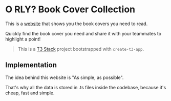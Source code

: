 # O RLY? Book Cover Collection

This is a [website](https://orlybooks.com/?utm_source=github) that shows you the book covers you need to read.

Quickly find the book cover you need and share it with your teammates to highlight a point!


> This is a [T3 Stack](https://create.t3.gg/) project bootstrapped with `create-t3-app`.

## Implementation

The idea behind this website is "As simple, as possible".

That's why all the data is stored in .ts files inside the codebase, because it's cheap, fast and simple.
